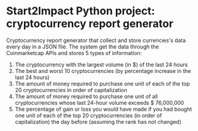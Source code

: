 # Start2Impact Python project: cryptocurrency report generator

Cryptocurrency report generator that collect and store currencies's data every day in a JSON file.
The system get the data through the Coinmarketcap APIs and stores 5 types of information:
1) The cryptocurrency with the largest volume (in $) of the last 24 hours
2) The best and worst 10 cryptocurrencies (by percentage increase in the last 24 hours)
3) The amount of money required to purchase one unit of each of the top 20 cryptocurrencies in order of capitalization
4) The amount of money required to purchase one unit of all cryptocurrencies whose last 24-hour volume exceeds $ 76,000,000
5) The percentage of gain or loss you would have made if you had bought one unit of each of the top 20 cryptocurrencies (in order of capitalization) the day before (assuming the rank has not changed)
